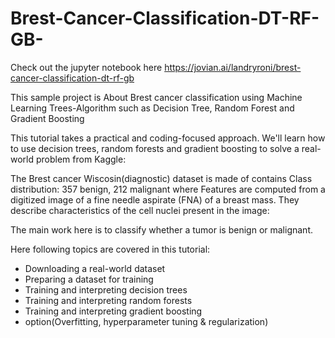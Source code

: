 # Brest-Cancer-Classification-DT-RF-GB-

Check out the jupyter notebook here https://jovian.ai/landryroni/brest-cancer-classification-dt-rf-gb

This sample project is About Brest cancer classification using Machine Learning Trees-Algorithm such as Decision Tree, Random Forest and Gradient Boosting

This tutorial takes a practical and coding-focused approach. We'll learn how to use decision trees, random forests and gradient boosting to solve a real-world problem from Kaggle:

The Brest cancer Wiscosin(diagnostic) dataset is made of contains Class distribution: 357 benign, 212 malignant where Features are computed from a digitized image of a fine needle aspirate (FNA) of a breast mass. They describe characteristics of the cell nuclei present in the image:

The main work here is to classify whether a tumor is benign or malignant.

Here following topics are covered in this tutorial:

- Downloading a real-world dataset
- Preparing a dataset for training
- Training and interpreting decision trees
- Training and interpreting random forests
- Training and interpreting gradient boosting
- option(Overfitting, hyperparameter tuning & regularization)
